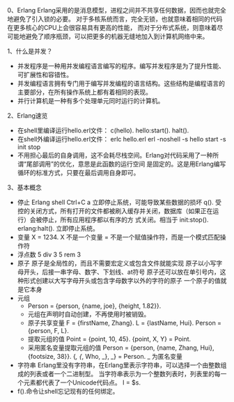 0、Erlang
Erlang采用的是消息模型，进程之间并不共享任何数据，因而也就完全地避免了引入锁的必要。
对于多核系统而言，完全无锁，也就意味着相同的代码在更多核心的CPU上会很容易具有更高的性能，
而对于分布式系统，则意味着尽可能地避免了顺序瓶颈，可以把更多的机器无缝地加入到计算机网络中来。
 
1、什么是并发？
 - 并发程序是一种用并发编程语言编写的程序。编写并发程序是为了提升性能、可扩展性和容错性。
 - 并发编程语言拥有专门用于编写并发编程的语言结构。这些结构是编程语言的主要部分，在所有操作系统上都有着相同的表现。
 - 并行计算机是一种有多个处理单元同时运行的计算机。
 
2、Erlang速览
 - 在shell里编译运行hello.erl文件：
    c(hello).
    hello:start().
    halt().
 - 在shell外编译运行hello.erl文件：
    erlc hello.erl
    erl -noshell -s hello start -s init stop
 - 不用担心最后的自身调用，这不会耗尽栈空间。Erlang对代码采用了一种所谓“尾部调用”的优化，意思是此函数的运行空间
    是固定的。这是用Erlang编写循环的标准方式，只要在最后调用自身即可。
    
3、基本概念
 - 停止 Erlang shell
    Ctrl+C a 立即停止系统，可能导致某些数据的损坏
    q(). 受控的关闭方式，所有打开的文件都被刷入缓存并关闭，数据库（如果正在运行）会被停止，所有应用程序都以有序的方
    式关闭。相当于 init:stop().
    erlang:halt(). 立即停止系统。
 - 变量
    X = 1234.
    X 不是一个变量
    = 不是一个赋值操作符，而是一个模式匹配操作符
 - 浮点数
    5 div 3
    5 rem 3
 - 原子
    原子是全局性的，而且不需要宏定义或包含文件就能实现
    原子以小写字母开头，后接一串字母、数字、下划线、at符号
    原子还可以放在单引号内，这种形式创建以大写字母开头或包含字母数字以外的字符的原子
    一个原子的值就是它本身
 - 元组
     - Person = {person, {name, joe}, {height, 1.82}}.
     - 元组在声明时自动创建，不再使用时被销毁。
     - 原子共享变量
        F = {firstName, Zhang}.
        L = {lastName, Hui}.
        Person = {person, F, L}.
     - 提取元组的值
        Point = {point, 10, 45}.
        {point, X, Y} = Point.
     - 采用匿名变量提取元组的值
        Person = {person, {name, Zhang, Hui}, {footsize, 38}}.
        {_, {_, Who, _}, _} = Person.
        _ 为匿名变量
 - 字符串
     Erlang里没有字符串，在Erlang里表示字符串，可以选择一个由整数组成的列表或者一个二进制型。
     当字符串表示为一个整数列表时，列表里的每一个元素都代表了一个Unicode代码点。
     I = $s.
 - f().命令让shell忘记现有的任何绑定。
    
    
    
